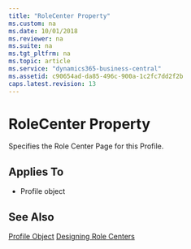 ```yaml
---
title: "RoleCenter Property"
ms.custom: na
ms.date: 10/01/2018
ms.reviewer: na
ms.suite: na
ms.tgt_pltfrm: na
ms.topic: article
ms.service: "dynamics365-business-central"
ms.assetid: c90654ad-da85-496c-900a-1c2fc7dd2f2b
caps.latest.revision: 13
---
```


 

# RoleCenter Property
Specifies the Role Center Page for this Profile.
  
## Applies To  
  
-   Profile object  


## See Also  
 [Profile Object](../devenv-profile-object.md)
 [Designing Role Centers](../devenv-designing-role-centers.md)